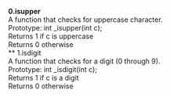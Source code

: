 **0.isupper** <br/>
A function that checks for uppercase character.<br/>
Prototype: int _isupper(int c);<br/>
Returns 1 if c is uppercase<br/>
Returns 0 otherwise<br/>
** 1.isdigit<br/>
A function that checks for a digit (0 through 9).<br/>
Prototype: int _isdigit(int c);<br/>
Returns 1 if c is a digit<br/>
Returns 0 otherwise<br/>
